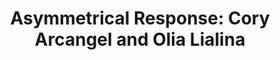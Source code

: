 ---
ee_id_show: '4420'
title: 'Asymmetrical Response: Cory Arcangel and Olia Lialina'
url: asymmetrical-response-kitchen
live_url:
year: '2017'
venue: The Kitchen
state_country: New York
type:
dates:
wwwnews:
credits:
pitch: Second show w/ Olia Lialina. Re-done from the WF show. Big room, big carpet,
  big LED.
ps:
download:
layout: shows
---
